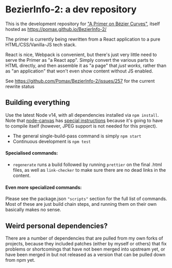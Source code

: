 # BezierInfo-2: a dev repository

This is the development repository for ["A Primer on Bézier Curves"](https://pomax.github.io.bezierinfo), itself hosted as https://pomax.github.io/BezierInfo-2/

The primer is currently being rewritten from a React application to a pure HTML/CSS/Vanilla-JS tech stack.

React is nice, Webpack is convenient, but there's just very little need to serve the Primer as "a React app". Simply convert the various parts to HTML directly, and then assemble it as "a page" that _just works_, rather than as "an application" that won't even show content without JS enabled.

See https://github.com/Pomax/BezierInfo-2/issues/257 for the current rewrite status

## Building everything

Use the latest Node v14, with all dependencies installed via `npm install`. Note that [node-canvas](https://github.com/Automattic/node-canva) has [special instructions](https://github.com/Automattic/node-canvas/wiki/Installation:-Windows) because it's going to have to compile itself (however, JPEG support is not needed for this project).

- The general single-build-pass command is simply `npm start`
- Continuous development is `npm test`

#### Specialised commands:

- `regenerate` runs a build followed by running `prettier` on the final .html files, as well as `link-checker` to make sure there are no dead links in the content.

#### Even more specialized commands:

Please see the package.json `"scripts"` section for the full list of commands. Most of these are just build chain steps, and running them on their own basically makes no sense.

## Weird personal dependencies?

There are a number of dependencies that are pulled from my own forks of projects, because they included patches (either by myself or others) that fix problems or shortcomings that have not been merged into upstream yet, or have been merged in but not released as a version that can be pulled down from npm yet.
